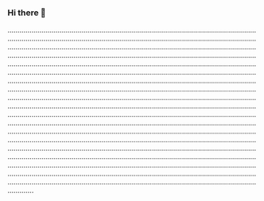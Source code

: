 ### Hi there 👋

.................................................................................................................................................................................................................................................................................................................................................................................................................................................................................................................................................................................................................................................................................................................................................................................................................................................................................................................................................................................................................................................................................................................................................................................................................................................................................................................................................................................................................................................................................................................................................................................................................................................................................................................................................................................................................................................................................................................................................................................................................................................................................................................................................................................................................................................................................................................................................................................................................................................................